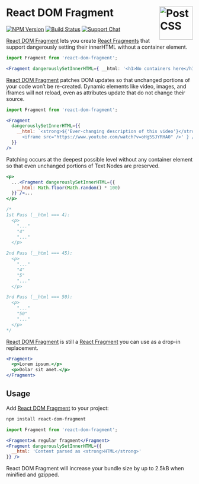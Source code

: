 # React DOM Fragment [<img src="https://jonathantneal.github.io/react-logo.svg" alt="PostCSS" width="90" height="90" align="right">][React DOM Fragment]

[![NPM Version][npm-img]][npm-url]
[![Build Status][cli-img]][cli-url]
[![Support Chat][git-img]][git-url]

[React DOM Fragment] lets you create [React Fragments] that support dangerously
setting their innerHTML without a container element.

```jsx
import Fragment from 'react-dom-fragment';

<Fragment dangerouslySetInnerHTML={ __html: '<h1>No containers here</h1>' } />
```

[React DOM Fragment] patches DOM updates so that unchanged portions of your
code won’t be re-created. Dynamic elements like video, images, and iframes will
not reload, even as attributes update that do not change their source.

```jsx
import Fragment from 'react-dom-fragment';

<Fragment
  dangerouslySetInnerHTML={{
    __html: `<strong>${'Ever-changing description of this video'}</strong>:
      <iframe src="https://www.youtube.com/watch?v=oHg5SJYRHA0" />' } />`
  }}
/>
```

Patching occurs at the deepest possible level without any container element
so that even unchanged portions of Text Nodes are preserved.

```jsx
<p>
  ...<Fragment dangerouslySetInnerHTML={{
    __html: Math.floor(Math.random() * 100)
  }} />...
</p>

/*
1st Pass (__html === 4):
  <p>
    "..."
    "4"
    "..."
  </p>

2nd Pass (__html === 45):
  <p>
    "..."
    "4"
    "5"
    "..."
  </p>

3rd Pass (__html === 50):
  <p>
    "..."
    "50"
    "..."
  </p>
*/
```

[React DOM Fragment] is still a [React Fragment][React Fragments] you can use
as a drop-in replacement.

```jsx
<Fragment>
  <p>Lorem ipsum.</p>
  <p>Dolar sit amet.</p>
</Fragment>
```

## Usage

Add [React DOM Fragment] to your project:

```bash
npm install react-dom-fragment
```

```jsx
import Fragment from 'react-dom-fragment';

<Fragment>A regular fragment</Fragment>
<Fragment dangerouslySetInnerHTML={{
  __html: 'Content parsed as <strong>HTML</strong>'
}} />
```

React DOM Fragment will increase your bundle size by up to 2.5kB when minified
and gzipped.

[React DOM Fragment]: https://github.com/jonathantneal/react-dom-fragment
[React Fragments]: https://reactjs.org/docs/fragments.html

[cli-img]: https://img.shields.io/travis/jonathantneal/react-dom-fragment/master.svg
[cli-url]: https://travis-ci.org/jonathantneal/react-dom-fragment
[git-img]: https://img.shields.io/badge/support-chat-blue.svg
[git-url]: https://gitter.im/postcss/postcss
[npm-img]: https://img.shields.io/npm/v/react-dom-fragment.svg
[npm-url]: https://www.npmjs.com/package/react-dom-fragment
